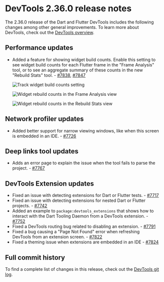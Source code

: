 # DevTools 2.36.0 release notes

The 2.36.0 release of the Dart and Flutter DevTools
includes the following changes among other general improvements.
To learn more about DevTools, check out the
[DevTools overview](/tools/devtools).

## Performance updates

* Added a feature for showing widget build counts.
  Enable this setting to see widget build counts for
  each Flutter frame in the "Frame Analysis" tool, or to see
  an aggregate summary of these counts in the new "Rebuild Stats" tool. -
  [#7838](https://github.com/flutter/devtools/pull/7838), [#7847](https://github.com/flutter/devtools/pull/7847)

    ![Track widget build counts setting](/assets/images/docs/tools/devtools/release-notes/images-2.36.0/track_build_counts_setting.png "Track widget build counts setting")

    ![Widget rebuild counts in the Frame Analysis view](/assets/images/docs/tools/devtools/release-notes/images-2.36.0/rebuild_counts_frame_analysis.png "Widget rebuilds counts for a flutter frame")

    ![Widget rebuild counts in the Rebuild Stats view](/assets/images/docs/tools/devtools/release-notes/images-2.36.0/rebuild_stats.png "Widget rebuilds counts aggregate stats")

## Network profiler updates

* Added better support for narrow viewing windows, like when
  this screen is embedded in an IDE. - [#7726](https://github.com/flutter/devtools/pull/7726)

## Deep links tool updates

* Adds an error page to explain the issue when
  the tool fails to parse the project. - [#7767](https://github.com/flutter/devtools/pull/7767)

## DevTools Extension updates

* Fixed an issue with detecting extensions for
  Dart or Flutter tests. - [#7717](https://github.com/flutter/devtools/pull/7717)
* Fixed an issue with detecting extensions for
  nested Dart or Flutter projects. - [#7742](https://github.com/flutter/devtools/pull/7742)
* Added an example to `package:devtools_extensions` that shows
  how to interact with the Dart Tooling Daemon from
  a DevTools extension. - [#7752](https://github.com/flutter/devtools/pull/7752)
* Fixed a DevTools routing bug related to
  disabling an extension. - [#7791](https://github.com/flutter/devtools/pull/7791)
* Fixed a bug causing a "Page Not Found" error when
  refreshing DevTools from an extension screen. - [#7822](https://github.com/flutter/devtools/pull/7822)
* Fixed a theming issue when extensions are
  embedded in an IDE - [#7824](https://github.com/flutter/devtools/pull/7824)

## Full commit history

To find a complete list of changes in this release, check out the
[DevTools git log](https://github.com/flutter/devtools/tree/v2.36.0).
